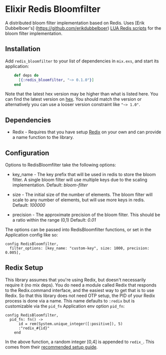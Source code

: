 # Elixir Redis Bloomfilter

A distributed bloom filter implementation based on Redis. Uses [Erik Dubbelboer's] (https://github.com/erikdubbelboer)
[LUA Redis scripts](https://github.com/ErikDubbelboer/redis-lua-scaling-bloom-filter) for the bloom filter implementation.

## Installation

Add `redis_bloomfilter` to your list of dependencies in `mix.exs`,
and start its application:

```elixir
    def deps do
      [{:redis_bloomfilter, "~> 0.1.0"}]
    end
```

Note that the latest hex version may be higher than what is listed here. You can
find the latest version on [hex](https://hex.pm/packages/redis_bloomfilter). You should match
the version or alternatively you can use a looser version constraint like `"~> 1.0"`.

## Dependencies

* Redix - Requires that you have setup [Redix](https://hexdocs.pm/redix/real-world-usage.html) on your own and can provide
          a name function to the library.

## Configuration

Options to RedisBloomfilter take the following options:

* key_name  - The key prefix that will be used in redis to store the bloom filter. A single bloom filter will
              use multiple keys due to the scaling implementation.
              Default: *bloom-filter*

* size      - The initial size of the number of elements. The bloom filter will scale to any number of elements, but
              will use more keys in redis.
              Default: *100000*

* precision - The approximate precision of the bloom filter. This should be a ratio within the range (0,1)
              Default: *0.01*

The options can be passed into RedisBloomfilter functions, or set in the Application config like so:

```
config RedisBloomfilter,
  filter_options: [key_name: "custom-key", size: 1000, precision: 0.005],
```

## Redix Setup

This library assumes that you're using Redix, but doesn't necessarily require it (no mix deps). You do need a module
called Redix that responds to the Redix.command interface, and the easiest way to get that is to use Redix. So that this
library does not need OTP setup, the PID of your Redix process is done via a name. This name defaults to `:redix` but is
customizable via the `pid_fn` Application env option `pid_fn`:

```
config RedisBloomfilter,
  pid_fn: fn() ->
      id = rem(System.unique_integer([:positive]), 5)
      :"redix_#{id}"
    end
```

In the above function, a random integer [0,4] is appended to `redix_`. This comes from their
[recommended setup guide](https://hexdocs.pm/redix/real-world-usage.html).
